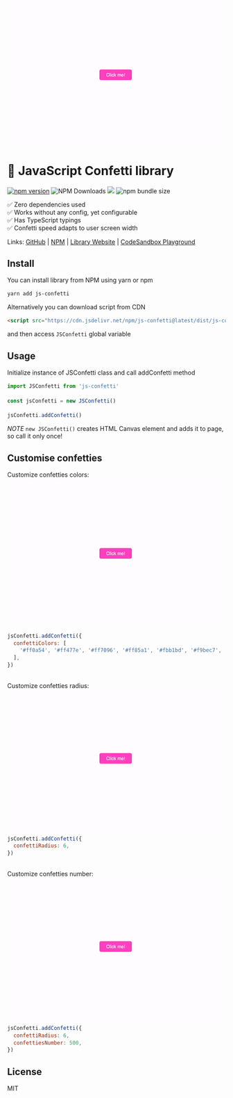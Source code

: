

<img src="assets/standard-confetti.gif" width="500px" />

# 🎉 JavaScript Confetti library

[![npm version](https://badge.fury.io/js/js-confetti.svg)](https://badge.fury.io/js/js-confetti)
![NPM Downloads](https://img.shields.io/npm/dw/js-confetti)
[![](https://data.jsdelivr.com/v1/package/npm/js-confetti/badge?style=rounded)](https://www.jsdelivr.com/package/npm/js-confetti)
![npm bundle size](https://img.shields.io/bundlephobia/minzip/js-confetti)


✅ Zero dependencies used<br/>
✅ Works without any config, yet configurable<br/>
✅ Has TypeScript typings<br/>
✅ Confetti speed adapts to user screen width

Links: [GitHub](https://github.com/loonywizard/js-confetti) | [NPM](https://www.npmjs.com/package/js-confetti) | [Library Website](https://loonywizard.github.io/js-confetti/) | [CodeSandbox Playground](https://codesandbox.io/s/confetti-vanilla-js-r5kqi)


## Install

You can install library from NPM using yarn or npm

```sh
yarn add js-confetti
```

Alternatively you can download script from CDN
```html
<script src="https://cdn.jsdelivr.net/npm/js-confetti@latest/dist/js-confetti.browser.js"></script>
```

and then access `JSConfetti` global variable

## Usage

Initialize instance of JSConfetti class and call addConfetti method

```js
import JSConfetti from 'js-confetti'

const jsConfetti = new JSConfetti()

jsConfetti.addConfetti()
```

*NOTE* `new JSConfetti()` creates HTML Canvas element and adds it to page, so call it only once!

## Customise confetties

Customize confetties colors:

<img src="assets/custom-color.gif" width="500px" />

```js
jsConfetti.addConfetti({
  confettiColors: [
    '#ff0a54', '#ff477e', '#ff7096', '#ff85a1', '#fbb1bd', '#f9bec7',
  ],
})
```

<br/>
Customize confetties radius:

<img src="assets/custom-radius.gif" width="500px" />

```js
jsConfetti.addConfetti({
  confettiRadius: 6,
})
```

<br/>
Customize confetties number:

<img src="assets/custom-confetties-number.gif" width="500px" />

```js
jsConfetti.addConfetti({
  confettiRadius: 6,
  confettiesNumber: 500,
})
```

## License
MIT
